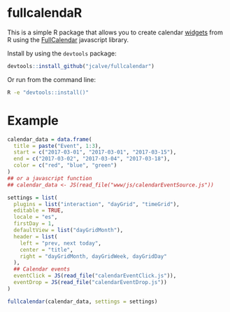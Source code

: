 # fullcalendaR

This is a simple R package that allows you to create calendar
[widgets](http://www.htmlwidgets.org/) from R using the
[FullCalendar](https://fullcalendar.io) javascript library.

Install by using the `devtools` package:

``` r
devtools::install_github("jcalve/fullcalendar")
```

Or run from the command line:

``` sh
R -e "devtools::install()"
```

# Example

``` r
calendar_data = data.frame(
  title = paste("Event", 1:3),
  start = c("2017-03-01", "2017-03-01", "2017-03-15"),
  end = c("2017-03-02", "2017-03-04", "2017-03-18"),
  color = c("red", "blue", "green")
)
## or a javascript function
## calendar_data <- JS(read_file("www/js/calendarEventSource.js"))

settings = list(
  plugins = list("interaction", "dayGrid", "timeGrid"),
  editable = TRUE,
  locale = "es",
  firstDay = 1,
  defaultView = list("dayGridMonth"),
  header = list(
    left = "prev, next today",
    center = "title",
    right = "dayGridMonth, dayGridWeek, dayGridDay"
  ),
  ## Calendar events
  eventClick = JS(read_file("calendarEventClick.js")),
  eventDrop = JS(read_file("calendarEventDrop.js"))
)

fullcalendar(calendar_data, settings = settings)
```
